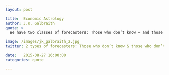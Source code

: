 ```yaml
---
layout: post

title:  Economic Astrology
author: J.K. Galbraith
quote: >
  We have two classes of forecasters: Those who don’t know – and those who don’t know they don’t know.

image: /images/jk_galbraith_2.jpg
twitter: 2 types of forecasters: Those who don’t know & those who don’t know they don’t know. J.K. Galbraith http://quotes.stockflare.com/

date:   2015-08-27 16:00:00
categories: quote

---
```



